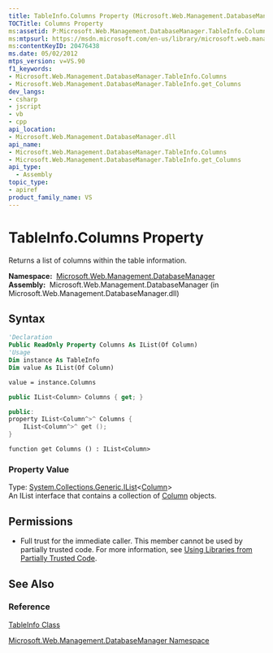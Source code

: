 ```yaml
---
title: TableInfo.Columns Property (Microsoft.Web.Management.DatabaseManager)
TOCTitle: Columns Property
ms:assetid: P:Microsoft.Web.Management.DatabaseManager.TableInfo.Columns
ms:mtpsurl: https://msdn.microsoft.com/en-us/library/microsoft.web.management.databasemanager.tableinfo.columns(v=VS.90)
ms:contentKeyID: 20476438
ms.date: 05/02/2012
mtps_version: v=VS.90
f1_keywords:
- Microsoft.Web.Management.DatabaseManager.TableInfo.Columns
- Microsoft.Web.Management.DatabaseManager.TableInfo.get_Columns
dev_langs:
- csharp
- jscript
- vb
- cpp
api_location:
- Microsoft.Web.Management.DatabaseManager.dll
api_name:
- Microsoft.Web.Management.DatabaseManager.TableInfo.Columns
- Microsoft.Web.Management.DatabaseManager.TableInfo.get_Columns
api_type:
  - Assembly
topic_type:
- apiref
product_family_name: VS
---
```


# TableInfo.Columns Property

Returns a list of columns within the table information.

**Namespace:**  [Microsoft.Web.Management.DatabaseManager](microsoft-web-management-databasemanager-namespace.md)  
**Assembly:**  Microsoft.Web.Management.DatabaseManager (in Microsoft.Web.Management.DatabaseManager.dll)

## Syntax

```vb
'Declaration
Public ReadOnly Property Columns As IList(Of Column)
'Usage
Dim instance As TableInfo
Dim value As IList(Of Column)

value = instance.Columns
```

```csharp
public IList<Column> Columns { get; }
```

```cpp
public:
property IList<Column^>^ Columns {
    IList<Column^>^ get ();
}
```

```jscript
function get Columns () : IList<Column>
```

### Property Value

Type: [System.Collections.Generic.IList](https://msdn.microsoft.com/library/5y536ey6)\<[Column](column-class-microsoft-web-management-databasemanager.md)\>  
An IList interface that contains a collection of [Column](column-class-microsoft-web-management-databasemanager.md) objects.  

## Permissions

  - Full trust for the immediate caller. This member cannot be used by partially trusted code. For more information, see [Using Libraries from Partially Trusted Code](https://msdn.microsoft.com/library/8skskf63).

## See Also

### Reference

[TableInfo Class](tableinfo-class-microsoft-web-management-databasemanager.md)

[Microsoft.Web.Management.DatabaseManager Namespace](microsoft-web-management-databasemanager-namespace.md)

